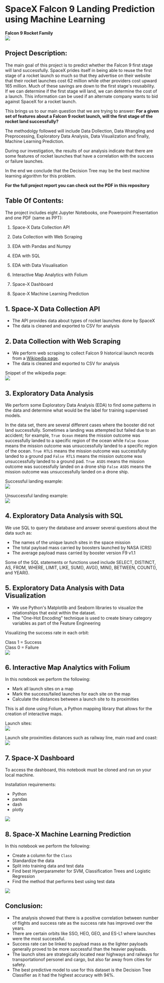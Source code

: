 # SpaceX Falcon 9 Landing Prediction using Machine Learning 

**Falcon 9 Rocket Family**  
![](./Images/Falcon9_rocket_family.svg)


## Project Description:

The main goal of this project is to predict whether the Falcon 9 first stage will land successfully. SpaceX prides itself in being able to reuse the first stage of a rocket launch so much so that they advertise on their website that their rocket launches cost 62 million while other providers cost upward 165 million. Much of these savings are down to the first stage's reusability. If we can determine if the first stage will land, we can determine the cost of a launch. This information can be used if an alternate company wants to bid against SpaceX for a rocket launch. 

This brings us to our main question that we are trying to answer: **For a given set of features
about a Falcon 9 rocket launch, will the first stage of the rocket land successfully?**

The methodolgy followed will include Data Dollection, Data Wrangling and Preprocessing, Exploratory Data Analysis, Data Visualization and finally, Machine Learning Prediction. 

During our investigation, the results of our analysis indicate that there are some features of rocket launches that have a correlation with the success or failure launches. 

In the end we conclude that the Decision Tree may be the best machine learning algorithm for this problem.

**For the full project report you can check out the PDF in this repository** 

## Table Of Contents:

The project includes eight Jupyter Notebooks, one Powerpoint Presentation and one PDF (same as PPT):

1. Space-X Data Collection API

2. Data Collection with Web Scraping

3. EDA with Pandas and Numpy

4. EDA with SQL

5. EDA with Data Visualisation

6. Interactive Map Analytics with Folium

7. Space-X Dashboard

8. Space-X Machine Learning Prediction


## 1. Space-X Data Collection API


- The API provides data about types of rocket launches done by SpaceX
- The data is cleaned and exported to CSV for analysis



## 2. Data Collection with Web Scraping

- We perform web scraping to collect Falcon 9 historical launch records from a <a href="https://en.wikipedia.org/wiki/List_of_Falcon_9_and_Falcon_Heavy_launches" target="_blank">Wikipedia page</a>.
- The data is cleaned and exported to CSV for analysis

Snippet of the wikipedia page:  
![](./Images/falcon9-launches-wiki.png)

## 3. Exploratory Data Analysis

We perform some Exploratory Data Analysis (EDA) to find some patterns in the data and determine what would be the label for training supervised models.

In the data set, there are several different cases where the booster did not land successfully. Sometimes a landing was attempted but failed due to an accident; for example, `True Ocean` means the mission outcome was successfully landed to a specific region of the ocean while `False Ocean` means the mission outcome was unsuccessfully landed to a specific region of the ocean. `True RTLS` means the mission outcome was successfully landed to a ground pad `False RTLS` means the mission outcome was unsuccessfully landed to a ground pad. `True ASDS` means the mission outcome was successfully landed on a drone ship `False ASDS` means the mission outcome was unsuccessfully landed on a drone ship.

Successful landing example:  
![](./Images/landing_1.gif)

Unsuccessful landing example:  
![](./Images/crash.gif)

## 4. Exploratory Data Analysis with SQL

We use SQL to query the database and answer several questions about the data such as:
- The names of the unique launch sites in the space mission
- The total payload mass carried by boosters launched by NASA (CRS)
- The average payload mass carried by booster version F9 v1.1

Some of the SQL statements or functions used include SELECT, DISTINCT, AS, FROM, WHERE, LIMIT, LIKE, SUM(), AVG(), MIN(), BETWEEN, COUNT(), and YEAR().

## 5. Exploratory Data Analysis with Data Visualization

- We use Python's Matplotlib and Seaborn libraries to visualize the relationships that exist within the dataset. 
- The "One-Hot Encoding" technique is used to create binary category variables as part of the Feature Engineering

Visualizing the success rate in each orbit:

Class 1 = Success    
Class 0 = Failure  
![](./Images/orbit%20vs%20flight%20no..PNG)

## 6. Interactive Map Analytics with Folium

In this notebook we perform the following:
- Mark all launch sites on a map
- Mark the success/failed launches for each site on the map
- Calculate the distances between a launch site to its proximities

This is all done using Folium, a Python mapping library that allows for the creation of interactive maps.

Launch sites:  
![](./Images/launch_sites.PNG)

Launch site proximities distances such as railway line, main road and coast:  
![](./Images/site_proximities.PNG)

## 7. Space-X Dashboard

To access the dashboard, this notebook must be cloned and run on your local machine.

Installation requirements:
- Python 
- pandas
- dash
- plotly

![](./Images/dash.PNG)

## 8. Space-X Machine Learning Prediction

In this notebook we perform the following:

- Create a column for the `Class`
- Standardize the data
- Split into training data and test data
- Find best Hyperparameter for SVM, Classification Trees and Logistic Regression
- Find the method that performs best using test data
  
![](./Images/ml-graph.PNG)

## Conclusion:

- The analysis showed that there is a positive correlation between number of flights and success rate as the success rate has improved over the years. 
- There are certain orbits like SSO, HEO, GEO, and ES-L1 where launches were the most successful.
- Success rate can be linked to payload mass as the lighter payloads generally proved to be more successful than the heavier payloads. 
- The launch sites are strategically located near highways and railways for transportationof personel and cargo, but also far away from cities for safety.
- The best predictive model to use for this dataset is the Decision Tree Classifier as it had the highest accuracy with 94%.
